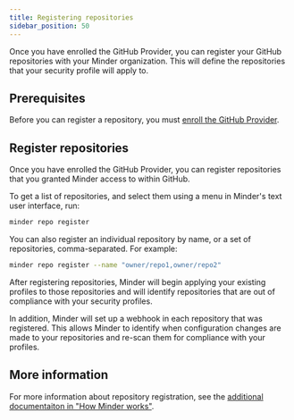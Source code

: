 ```yaml
---
title: Registering repositories
sidebar_position: 50
---
```


Once you have enrolled the GitHub Provider, you can register your GitHub repositories with your Minder organization. This will define the repositories that your security profile will apply to.

## Prerequisites

Before you can register a repository, you must [enroll the GitHub Provider](enroll_provider).

## Register repositories

Once you have enrolled the GitHub Provider, you can register repositories that you granted Minder access to within GitHub.

To get a list of repositories, and select them using a menu in Minder's text user interface, run:

```bash
minder repo register
```

You can also register an individual repository by name, or a set of repositories, comma-separated. For example:

```bash
minder repo register --name "owner/repo1,owner/repo2"
```

After registering repositories, Minder will begin applying your existing profiles to those repositories and will identify repositories that are out of compliance with your security profiles.

In addition, Minder will set up a webhook in each repository that was registered. This allows Minder to identify when configuration changes are made to your repositories and re-scan them for compliance with your profiles.

## More information

For more information about repository registration, see the [additional documentaiton in "How Minder works"](../understand/repository_registration).
